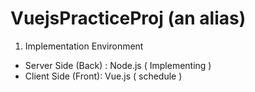 # VuejsPracticeProj (an alias) 

1. Implementation Environment
 - Server Side (Back) : Node.js ( Implementing ) 
 - Client Side (Front): Vue.js ( schedule )
